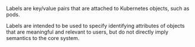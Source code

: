 Labels are key/value pairs that are attached to Kubernetes objects, such as pods.

Labels are intended to be used to specify identifying attributes of objects that are meaningful and relevant to users, but do not directly imply semantics to the core system.